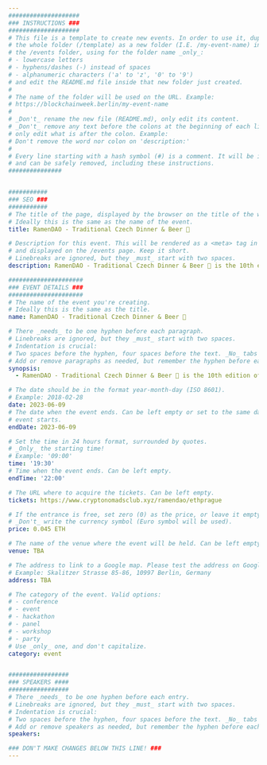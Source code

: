 ```yaml
---
####################
### INSTRUCTIONS ###
####################
# This file is a template to create new events. In order to use it, duplicate
# the whole folder (/template) as a new folder (I.E. /my-event-name) inside of
# the /events folder, using for the folder name _only_:
# - lowercase letters
# - hyphens/dashes (-) instead of spaces
# - alphanumeric characters ('a' to 'z', '0' to '9')
# and edit the README.md file inside that new folder just created.
#
# The name of the folder will be used on the URL. Example:
# https://blockchainweek.berlin/my-event-name
#
# _Don't_ rename the new file (README.md), only edit its content.
# _Don't_ remove any text before the colons at the beginning of each line,
# only edit what is after the colon. Example:
# Don't remove the word nor colon on 'description:'
#
# Every line starting with a hash symbol (#) is a comment. It will be ignored
# and can be safely removed, including these instructions.
###############


###########
### SEO ###
###########
# The title of the page, displayed by the browser on the title of the window.
# Ideally this is the same as the name of the event.
title: RamenDAO - Traditional Czech Dinner & Beer 🍻

# Description for this event. This will be rendered as a <meta> tag in the HTML,
# and displayed on the /events page. Keep it short.
# Linebreaks are ignored, but they _must_ start with two spaces.
description: RamenDAO - Traditional Czech Dinner & Beer 🍻 is the 10th edition of the RamenDAO web3 dinner series by Crypto Nomads Club. 

#####################
### EVENT DETAILS ###
#####################
# The name of the event you're creating.
# Ideally this is the same as the title.
name: RamenDAO - Traditional Czech Dinner & Beer 🍻

# There _needs_ to be one hyphen before each paragraph.
# Linebreaks are ignored, but they _must_ start with two spaces.
# Indentation is crucial:
# Two spaces before the hyphen, four spaces before the text. _No_ tabs allowed.
# Add or remove paragraphs as needed, but remember the hyphen before each entry.
synopsis:
  - RamenDAO - Traditional Czech Dinner & Beer 🍻 is the 10th edition of the RamenDAO web3 dinner series by Crypto Nomads Club. Bringing together like-minded frens from all over the world to enjoy tasty food, drinks and excellent company. Join for a night of web3 fun and feasting!

# The date should be in the format year-month-day (ISO 8601).
# Example: 2018-02-28
date: 2023-06-09
# The date when the event ends. Can be left empty or set to the same day the
# event starts.
endDate: 2023-06-09

# Set the time in 24 hours format, surrounded by quotes.
# _Only_ the starting time!
# Example: '09:00'
time: '19:30'
# Time when the event ends. Can be left empty.
endTime: '22:00'

# The URL where to acquire the tickets. Can be left empty.
tickets: https://www.cryptonomadsclub.xyz/ramendao/ethprague

# If the entrance is free, set zero (0) as the price, or leave it empty.
# _Don't_ write the currency symbol (Euro symbol will be used).
price: 0.045 ETH

# The name of the venue where the event will be held. Can be left empty.
venue: TBA

# The address to link to a Google map. Please test the address on Google Maps.
# Example: Skalitzer Strasse 85-86, 10997 Berlin, Germany
address: TBA

# The category of the event. Valid options:
# - conference
# - event
# - hackathon
# - panel
# - workshop
# - party
# Use _only_ one, and don't capitalize.
category: event


#################
### SPEAKERS ####
#################
# There _needs_ to be one hyphen before each entry.
# Linebreaks are ignored, but they _must_ start with two spaces.
# Indentation is crucial:
# Two spaces before the hyphen, four spaces before the text. _No_ tabs allowed.
# Add or remove speakers as needed, but remember the hyphen before each entry.
speakers:

### DON'T MAKE CHANGES BELOW THIS LINE! ###
---
```


<!-- ### DON'T MAKE CHANGES BELOW THIS LINE! ### -->

<Event-Content/>
